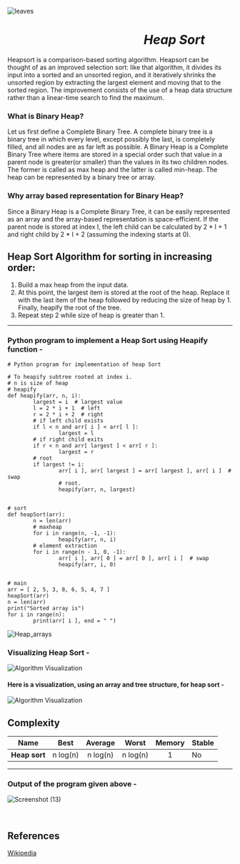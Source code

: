 ![leaves](https://user-images.githubusercontent.com/62899599/97261107-2d319900-1844-11eb-8750-4eb107f3f314.jpg)

# &nbsp;&nbsp;&nbsp;&nbsp;&nbsp;&nbsp;&nbsp;&nbsp;&nbsp;&nbsp;&nbsp;&nbsp;&nbsp;&nbsp;&nbsp;&nbsp;&nbsp;&nbsp;&nbsp;&nbsp;&nbsp;&nbsp;&nbsp;&nbsp;&nbsp;&nbsp;&nbsp;&nbsp;&nbsp;&nbsp;&nbsp;&nbsp;&nbsp;&nbsp;&nbsp;&nbsp;&nbsp;&nbsp;&nbsp;&nbsp;&nbsp;&nbsp;&nbsp;&nbsp;&nbsp;&nbsp;*Heap Sort*

Heapsort is a comparison-based sorting algorithm.
Heapsort can be thought of as an improved selection
sort: like that algorithm, it divides its input into
a sorted and an unsorted region, and it iteratively
shrinks the unsorted region by extracting the largest
element and moving that to the sorted region. The 
improvement consists of the use of a heap data structure
rather than a linear-time search to find the maximum.

### What is Binary Heap?
Let us first define a Complete Binary Tree. A complete binary tree is a binary tree in which every level, except possibly the last, is completely filled, and all nodes are as far left as possible. A Binary Heap is a Complete Binary Tree where items are stored in a special order such that value in a parent node is greater(or smaller) than the values in its two children nodes. The former is called as max heap and the latter is called min-heap. The heap can be represented by a binary tree or array.

### Why array based representation for Binary Heap?
Since a Binary Heap is a Complete Binary Tree, it can be easily represented as an array and the array-based representation is space-efficient. If the parent node is stored at index I, the left child can be calculated by 2 * I + 1 and right child by 2 * I + 2 (assuming the indexing starts at 0).

## Heap Sort Algorithm for sorting in increasing order:
1. Build a max heap from the input data.
2. At this point, the largest item is stored at the root of the heap. Replace it with the last item of the heap followed by reducing the size of heap by 1. Finally, heapify the root of the tree.
3. Repeat step 2 while size of heap is greater than 1.

---

### Python program to implement a Heap Sort using Heapify function - 

```
# Python program for implementation of heap Sort 

# To heapify subtree rooted at index i. 
# n is size of heap 
# heapify
def heapify(arr, n, i):
        largest = i  # largest value
        l = 2 * i + 1  # left
        r = 2 * i + 2  # right
        # if left child exists
        if l < n and arr[ i ] < arr[ l ]:
                largest = l
        # if right child exits
        if r < n and arr[ largest ] < arr[ r ]:
                largest = r
        # root
        if largest != i:
                arr[ i ], arr[ largest ] = arr[ largest ], arr[ i ]  # swap
                # root.
                heapify(arr, n, largest)


# sort
def heapSort(arr):
        n = len(arr)
        # maxheap
        for i in range(n, -1, -1):
                heapify(arr, n, i)
        # element extraction
        for i in range(n - 1, 0, -1):
                arr[ i ], arr[ 0 ] = arr[ 0 ], arr[ i ]  # swap
                heapify(arr, i, 0)


# main
arr = [ 2, 5, 3, 8, 6, 5, 4, 7 ]
heapSort(arr)
n = len(arr)
print("Sorted array is")
for i in range(n):
        print(arr[ i ], end = " ")

```
![Heap_arrays](https://user-images.githubusercontent.com/62899599/97261649-438c2480-1845-11eb-982d-c31c8e07857a.jpg)

### Visualizing Heap Sort - 

![Algorithm Visualization](https://upload.wikimedia.org/wikipedia/commons/1/1b/Sorting_heapsort_anim.gif)

#### Here is a visualization, using an array and tree structure, for heap sort - 

![Algorithm Visualization](https://upload.wikimedia.org/wikipedia/commons/4/4d/Heapsort-example.gif)
<br/>
## Complexity

| Name                  | Best            | Average             | Worst               | Memory    | Stable    |
| --------------------- | :-------------: | :-----------------: | :-----------------: | :-------: | :-------  |
| **Heap sort**         | n&nbsp;log(n)   | n&nbsp;log(n)       | n&nbsp;log(n)       | 1         | No        |          

---

### Output of the program given above - 
![Screenshot (13)](https://user-images.githubusercontent.com/62899599/97264619-4d188b00-184b-11eb-98f7-8da806f7a802.png)

<br/>

## References

[Wikipedia](https://en.wikipedia.org/wiki/Heapsort)
&nbsp;&nbsp;&nbsp;&nbsp;&nbsp;&nbsp;&nbsp;
